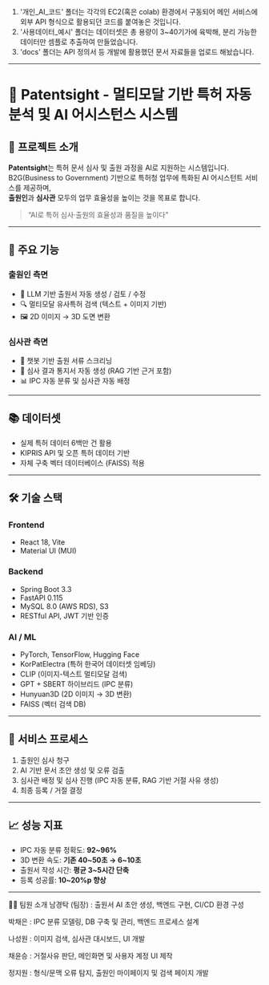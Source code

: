 1. '개인_AI_코드' 폴더는 각각의 EC2(혹은 colab) 환경에서 구동되어 메인 서비스에 외부 API 형식으로 활용되던 코드를 붙여놓은 것입니다.
2. '사용데이터_예시' 폴더는 데이터셋은 총 용량이 3~40기가에 육박해, 분리 가능한 데이터만 셈플로 추출하여 만들었습니다.
3. 'docs' 폴더는 API 정의서 등 개발에 활용했던 문서 자료들을 업로드 해놨습니다.

---

# 📘 Patentsight - 멀티모달 기반 특허 자동 분석 및 AI 어시스턴스 시스템

## 📌 프로젝트 소개
**Patentsight**는 특허 문서 심사 및 출원 과정을 AI로 지원하는 시스템입니다.  
B2G(Business to Government) 기반으로 특허청 업무에 특화된 AI 어시스턴트 서비스를 제공하며,  
**출원인**과 **심사관** 모두의 업무 효율성을 높이는 것을 목표로 합니다.

> “AI로 특허 심사·출원의 효율성과 품질을 높이다”

---

## 🎯 주요 기능
### 출원인 측면
- 📝 LLM 기반 출원서 자동 생성 / 검토 / 수정  
- 🔍 멀티모달 유사특허 검색 (텍스트 + 이미지 기반)  
- 🖼️ 2D 이미지 → 3D 도면 변환  

### 심사관 측면
- 🤖 챗봇 기반 출원 서류 스크리닝  
- 📑 심사 결과 통지서 자동 생성 (RAG 기반 근거 포함)  
- 📊 IPC 자동 분류 및 심사관 자동 배정  

---

## 📚 데이터셋
- 실제 특허 데이터 6백만 건 활용  
- KIPRIS API 및 오픈 특허 데이터 기반  
- 자체 구축 벡터 데이터베이스 (FAISS) 적용  

---

## 🛠 기술 스택
### Frontend
- React 18, Vite  
- Material UI (MUI)

### Backend
- Spring Boot 3.3  
- FastAPI 0.115  
- MySQL 8.0 (AWS RDS), S3  
- RESTful API, JWT 기반 인증

### AI / ML
- PyTorch, TensorFlow, Hugging Face  
- KorPatElectra (특허 한국어 데이터셋 임베딩)  
- CLIP (이미지-텍스트 멀티모달 검색)  
- GPT + SBERT 하이브리드 (IPC 분류)  
- Hunyuan3D (2D 이미지 → 3D 변환)  
- FAISS (벡터 검색 DB)

---

## 📂 서비스 프로세스
1. 출원인 심사 청구  
2. AI 기반 문서 초안 생성 및 오류 검출  
3. 심사관 배정 및 심사 진행 (IPC 자동 분류, RAG 기반 거절 사유 생성)  
4. 최종 등록 / 거절 결정  

---

## 📈 성능 지표
- IPC 자동 분류 정확도: **92~96%**  
- 3D 변환 속도: **기존 40~50초 → 6~10초**  
- 출원서 작성 시간: **평균 3~5시간 단축**  
- 등록 성공률: **10~20%p 향상**  

---

👩‍💻 팀원 소개
남경탁 (팀장) : 출원서 AI 초안 생성, 백엔드 구현, CI/CD 환경 구성

박채은 : IPC 분류 모델링, DB 구축 및 관리, 백엔드 프로세스 설계

나성원 : 이미지 검색, 심사관 대시보드, UI 개발

채윤승 : 거절사유 판단, 메인화면 및 사용자 계정 UI 제작

정지원 : 형식/문맥 오류 탐지, 출원인 마이페이지 및 검색 페이지 개발

